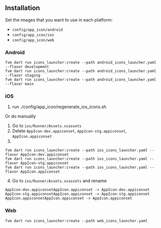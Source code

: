 ## Installation

Set the images that you want to use in each platform:
- ```config/app_icon/android```
- ```config/app_icon/ios```
- ```config/app_icon/web```

### Android

```
fvm dart run icons_launcher:create --path android_icons_launcher.yaml --flavor development
fvm dart run icons_launcher:create --path android_icons_launcher.yaml --flavor staging
fvm dart run icons_launcher:create --path android_icons_launcher.yaml --flavor main
```

### iOS

1. run ./config/app_icon/regenerate_ios_icons.sh

Or do manually 

1. Go to ```ios/Runner/Assets.xcassets```
2. Delete ```AppIcon-dev.appiconset```, ```AppIcon-stg.appiconset```, ```AppIcon.appiconset```
3. 
```
fvm dart run icons_launcher:create --path ios_icons_launcher.yaml --flavor AppIcon-dev.appiconset
fvm dart run icons_launcher:create --path ios_icons_launcher.yaml --flavor AppIcon-stg.appiconset
fvm dart run icons_launcher:create --path ios_icons_launcher.yaml --flavor AppIcon.appiconset
```
4. Go to ```ios/Runner/Assets.xcassets``` and rename
```
AppIcon-dev.appiconsetAppIcon.appiconset -> AppIcon-dev.appiconset
AppIcon-stg.appiconsetAppIcon.appiconset -> AppIcon-stg.appiconset
AppIcon.appiconsetAppIcon.appiconset -> AppIcon.appiconset
```

### Web

```
fvm dart run icons_launcher:create --path web_icons_launcher.yaml
```